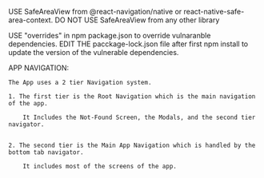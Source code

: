 USE SafeAreaView from @react-navigation/native or react-native-safe-area-context.
DO NOT USE SafeAreaView from any other library

USE "overrides" in npm package.json to override vulnaranble dependencies.
EDIT THE pacckage-lock.json file after first npm install to update the version of the vulnerable dependencies.

APP NAVIGATION:

    The App uses a 2 tier Navigation system.

    1. The first tier is the Root Navigation which is the main navigation of the app.

        It Includes the Not-Found Screen, the Modals, and the second tier navigator.


    2. The second tier is the Main App Navigation which is handled by the bottom tab navigator.

        It includes most of the screens of the app.


